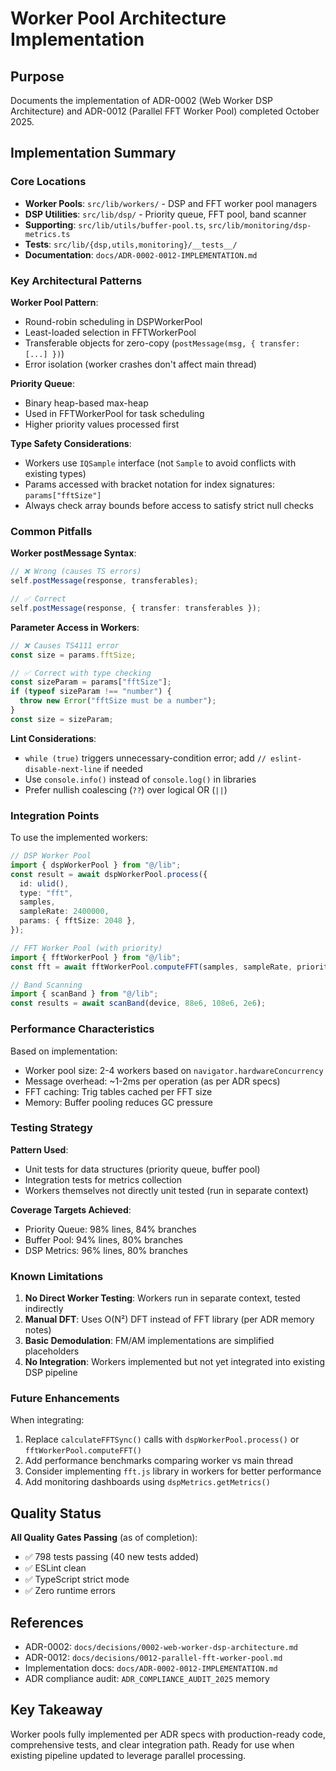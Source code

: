 # Worker Pool Architecture Implementation

## Purpose

Documents the implementation of ADR-0002 (Web Worker DSP Architecture) and ADR-0012 (Parallel FFT Worker Pool) completed October 2025.

## Implementation Summary

### Core Locations

- **Worker Pools**: `src/lib/workers/` - DSP and FFT worker pool managers
- **DSP Utilities**: `src/lib/dsp/` - Priority queue, FFT pool, band scanner
- **Supporting**: `src/lib/utils/buffer-pool.ts`, `src/lib/monitoring/dsp-metrics.ts`
- **Tests**: `src/lib/{dsp,utils,monitoring}/__tests__/`
- **Documentation**: `docs/ADR-0002-0012-IMPLEMENTATION.md`

### Key Architectural Patterns

**Worker Pool Pattern**:

- Round-robin scheduling in DSPWorkerPool
- Least-loaded selection in FFTWorkerPool
- Transferable objects for zero-copy (`postMessage(msg, { transfer: [...] })`)
- Error isolation (worker crashes don't affect main thread)

**Priority Queue**:

- Binary heap-based max-heap
- Used in FFTWorkerPool for task scheduling
- Higher priority values processed first

**Type Safety Considerations**:

- Workers use `IQSample` interface (not `Sample` to avoid conflicts with existing types)
- Params accessed with bracket notation for index signatures: `params["fftSize"]`
- Always check array bounds before access to satisfy strict null checks

### Common Pitfalls

**Worker postMessage Syntax**:

```typescript
// ❌ Wrong (causes TS errors)
self.postMessage(response, transferables);

// ✅ Correct
self.postMessage(response, { transfer: transferables });
```

**Parameter Access in Workers**:

```typescript
// ❌ Causes TS4111 error
const size = params.fftSize;

// ✅ Correct with type checking
const sizeParam = params["fftSize"];
if (typeof sizeParam !== "number") {
  throw new Error("fftSize must be a number");
}
const size = sizeParam;
```

**Lint Considerations**:

- `while (true)` triggers unnecessary-condition error; add `// eslint-disable-next-line` if needed
- Use `console.info()` instead of `console.log()` in libraries
- Prefer nullish coalescing (`??`) over logical OR (`||`)

### Integration Points

To use the implemented workers:

```typescript
// DSP Worker Pool
import { dspWorkerPool } from "@/lib";
const result = await dspWorkerPool.process({
  id: ulid(),
  type: "fft",
  samples,
  sampleRate: 2400000,
  params: { fftSize: 2048 },
});

// FFT Worker Pool (with priority)
import { fftWorkerPool } from "@/lib";
const fft = await fftWorkerPool.computeFFT(samples, sampleRate, priority);

// Band Scanning
import { scanBand } from "@/lib";
const results = await scanBand(device, 88e6, 108e6, 2e6);
```

### Performance Characteristics

Based on implementation:

- Worker pool size: 2-4 workers based on `navigator.hardwareConcurrency`
- Message overhead: ~1-2ms per operation (as per ADR specs)
- FFT caching: Trig tables cached per FFT size
- Memory: Buffer pooling reduces GC pressure

### Testing Strategy

**Pattern Used**:

- Unit tests for data structures (priority queue, buffer pool)
- Integration tests for metrics collection
- Workers themselves not directly unit tested (run in separate context)

**Coverage Targets Achieved**:

- Priority Queue: 98% lines, 84% branches
- Buffer Pool: 94% lines, 80% branches
- DSP Metrics: 96% lines, 80% branches

### Known Limitations

1. **No Direct Worker Testing**: Workers run in separate context, tested indirectly
2. **Manual DFT**: Uses O(N²) DFT instead of FFT library (per ADR memory notes)
3. **Basic Demodulation**: FM/AM implementations are simplified placeholders
4. **No Integration**: Workers implemented but not yet integrated into existing DSP pipeline

### Future Enhancements

When integrating:

1. Replace `calculateFFTSync()` calls with `dspWorkerPool.process()` or `fftWorkerPool.computeFFT()`
2. Add performance benchmarks comparing worker vs main thread
3. Consider implementing `fft.js` library in workers for better performance
4. Add monitoring dashboards using `dspMetrics.getMetrics()`

## Quality Status

**All Quality Gates Passing** (as of completion):

- ✅ 798 tests passing (40 new tests added)
- ✅ ESLint clean
- ✅ TypeScript strict mode
- ✅ Zero runtime errors

## References

- ADR-0002: `docs/decisions/0002-web-worker-dsp-architecture.md`
- ADR-0012: `docs/decisions/0012-parallel-fft-worker-pool.md`
- Implementation docs: `docs/ADR-0002-0012-IMPLEMENTATION.md`
- ADR compliance audit: `ADR_COMPLIANCE_AUDIT_2025` memory

## Key Takeaway

Worker pools fully implemented per ADR specs with production-ready code, comprehensive tests, and clear integration path. Ready for use when existing pipeline updated to leverage parallel processing.
